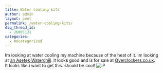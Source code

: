 ```yaml
---
title: Water cooling kits
author: admin
layout: post
permalink: /water-cooling-kits/
dsq_thread_id:
  - 26005131
categories:
  - Uncategorized
---
```

Im looking at water cooling my machine because of the heat of it. Im looking at [an Asetek Waterchill][1]. It looks good and is for sale at [Overclockers.co.uk][2]. It looks like i want to get this. should be cool! <img src="http://blog.lotas-smartman.net/wp-includes/images/smilies/icon_razz.gif" alt=":P" class="wp-smiley" />

 [1]: http://www.ocprices.com/?rev_id=134
 [2]: http://www.overclockers.co.uk